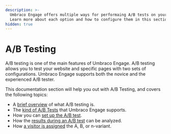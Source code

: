 ```yaml
---
description: >-
  Umbraco Engage offers multiple ways for performaing A/B tests on your website.
  Learn more about each option and how to configure them in this section.
hidden: true
---
```


# A/B Testing

A/B testing is one of the main features of Umbraco Engage. A/B testing allows you to test your website and specific pages with two sets of configurations. Umbraco Engage supports both the novice and the experienced A/B tester.

This documentation section will help you out with A/B Testing, and covers the following topics:

* A [brief overview](what-is-ab-testing.md) of what A/B testing is.
* The [kind of A/B Tests](types-of-ab-tests/) that Umbraco Engage supports.
* How you can [set up the A/B test](setting-up-the-ab-test.md).
* How the [results during an A/B test](monitor-the-ab-test.md) can be analyzed.
* How [a visitor is assigned](ab-test-distribution-algorithm.md) the A, B, or n-variant.
